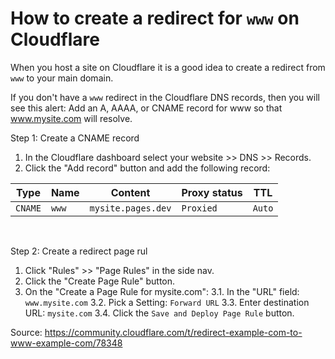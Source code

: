# How to create a redirect for `www` on Cloudflare

When you host a site on Cloudflare it is a good idea to create a redirect from `www` to your main domain.

If you don't have a `www` redirect in the Cloudflare DNS records, then you will see this alert: Add an A, AAAA, or CNAME record for www so that www.mysite.com will resolve.

Step 1: Create a CNAME record

1. In the Cloudflare dashboard select your website >> DNS >> Records.
2. Click the "Add record" button and add the following record:

| Type | Name | Content | Proxy status | TTL |
| ---- | ---- | ------- | ------------ | --- |
| `CNAME` | `www` | `mysite.pages.dev` | `Proxied` | `Auto` |

<br>

Step 2: Create a redirect page rul

1. Click "Rules" >> "Page Rules" in the side nav.
2. Click the "Create Page Rule" button.
3. On the "Create a Page Rule for mysite.com":
    3.1. In the "URL" field: `www.mysite.com`
    3.2. Pick a Setting: `Forward URL`
    3.3. Enter destination URL: `mysite.com`
    3.4. Click the `Save and Deploy Page Rule` button.

Source: https://community.cloudflare.com/t/redirect-example-com-to-www-example-com/78348
